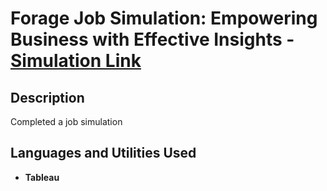 <h1>Forage Job Simulation: Empowering Business with Effective Insights - <a href="https://www.theforage.com/simulations/tata/data-visualisation-p5xo?reloaded=true" download>Simulation Link</a> </h1>


<h2>Description</h2>
Completed a job simulation  
<br />


<h2>Languages and Utilities Used</h2>

- <b>Tableau</b> 


<br><br>

